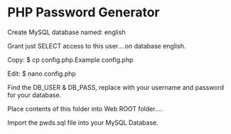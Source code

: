 # PHP Password Generator

Create MySQL database named: english

Grant just SELECT access to this user....on database english.

Copy: $ cp config.php.Example config.php

Edit: $ nano config.php

Find the DB_USER & DB_PASS, replace with your username and password for your database.

Place contents of this folder into Web ROOT folder....

Import the pwds.sql file into your MySQL Database.
